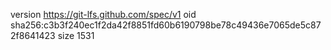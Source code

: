 version https://git-lfs.github.com/spec/v1
oid sha256:c3b3f240ec1f2da42f8851fd60b6190798be78c49436e7065de5c872f8641423
size 1531
